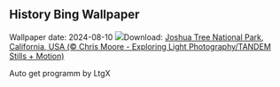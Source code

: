 ## History Bing Wallpaper
Wallpaper date: 2024-08-10
![](https://www.bing.com/th?id=OHR.JoshuaTreeNP_EN-GB1169305265_UHD.jpg&w=1000)Download: [Joshua Tree National Park, California, USA (© Chris Moore - Exploring Light Photography/TANDEM Stills + Motion)](https://www.bing.com/th?id=OHR.JoshuaTreeNP_EN-GB1169305265_UHD.jpg)

Auto get programm by LtgX

